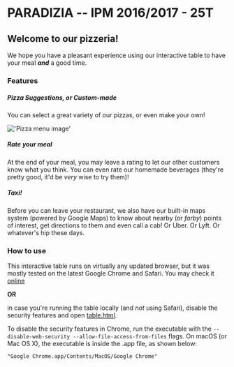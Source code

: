 # **PARADIZIA -- IPM 2016/2017 - 25T**
## Welcome to our pizzeria!

We hope you have a pleasant experience using our interactive table to have your meal
**_and_** a good time.

### **Features**
##### Pizza Suggestions, or Custom-made
You can select a great variety of our pizzas, or even make your own!

!['Pizza menu image'](files/FinalVersion/screen1.png?raw=true "Optional Title")

##### Rate your meal
At the end of your meal, you may leave a rating to let our other customers know
what you think. You can even rate our homemade beverages (they're pretty good,
it'd be _very_ wise to try them)!

##### _Taxi!_
Before you can leave your restaurant, we also have our built-in maps system (powered
by Google Maps) to know about nearby (or _farby_) points of interest, get
directions to them and even call a cab! Or Uber. Or Lyft. Or whatever's hip these days.

### How to use
This interactive table runs on virtually any updated browser, but it was mostly tested on the latest Google Chrome and Safari.
You may check it [online](http://web.tecnico.ulisboa.pt/antonio.l.sarmento/ipm/html/table.html)

**OR**

in case you're running the table locally (and _not_ using Safari), disable the security features and open [table.html](web/html/table.html).

To disable the security features in Chrome, run the executable with the `--disable-web-security --allow-file-access-from-files` flags.
On macOS (or Mac OS X), the executable is inside the .app file, as shown below:

	"Google Chrome.app/Contents/MacOS/Google Chrome"
